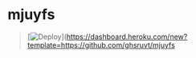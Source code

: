 # mjuyfs
> [![Deploy](https://www.herokucdn.com/deploy/button.png)](https://dashboard.heroku.com/new?template=https://github.com/ghsruvt/mjuyfs
